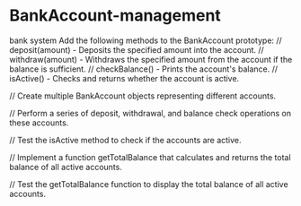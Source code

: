 # BankAccount-management
bank system
Add the following methods to the BankAccount prototype:
// deposit(amount) - Deposits the specified amount into the account.
// withdraw(amount) - Withdraws the specified amount from the account if the balance is sufficient.
// checkBalance() - Prints the account's balance.
// isActive() - Checks and returns whether the account is active.


// Create multiple BankAccount objects representing different accounts.

// Perform a series of deposit, withdrawal, and balance check operations on these accounts.

// Test the isActive method to check if the accounts are active.

// Implement a function getTotalBalance that calculates and returns the total balance of all active accounts.

// Test the getTotalBalance function to display the total balance of all active accounts.